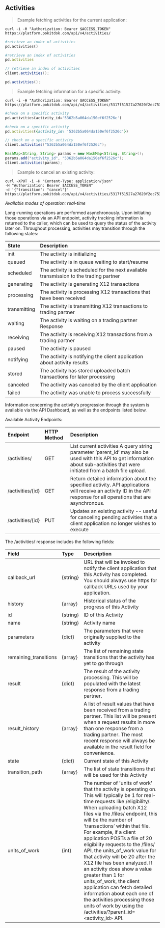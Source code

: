 ## Activities
> Example fetching activities for the current application:

```shell
curl -i -H "Authorization: Bearer $ACCESS_TOKEN" https://platform.pokitdok.com/api/v4/activities/
```

```python
#retrieve an index of activities
pd.activities()
```

```ruby
#retrieve an index of activities
pd.activities
```

```csharp
// retrieve an index of activities
client.activities();
```

```java
pd.activities();
```

> Example fetching information for a specific activity:

```shell
curl -i -H "Authorization: Bearer $ACCESS_TOKEN" https://platform.pokitdok.com/api/v4/activities/5317f51527a27620f2ec7533
```

```python
#check on a specific activity
pd.activities(activity_id='5362b5a064da150ef6f2526c')
```

```ruby
#check on a specific activity
pd.activities({activity_id: '5362b5a064da150ef6f2526c'})
```

```csharp
// check on a specific activity
client.activities("5362b5a064da150ef6f2526c");
```

```java
HashMap<String, String> params = new HashMap<String, String>();
params.add("activity_id", "5362b5a064da150ef6f2526c");
client.activities(params);

```

> Example to cancel an existing activity:

```shell
curl -XPUT -i -H "Content-Type: application/json"
-H "Authorization: Bearer $ACCESS_TOKEN"
-d '{"transition": "cancel"}' https://platform.pokitdok.com/api/v4/activities/5317f51527a27620f2ec7533
```

*Available modes of operation: real-time*

Long-running operations are performed asynchronously. Upon initiating those operations via an API endpoint, activity
tracking information is returned to the caller, which can be used to query the status of the activity later on.
Throughout processing, activities may transition through the following states:

| State        | Description                                                                          |
|:-------------|:-------------------------------------------------------------------------------------|
| init         | The activity is initializing                                                         |
| queued       | The activity is in queue waiting to start/resume                                     |
| scheduled    | The activity is scheduled for the next available transmission to the trading partner |
| generating   | The activity is generating X12 transactions                                          |
| processing   | The activity is processing X12 transactions that have been received                  |
| transmitting | The activity is transmitting X12 transactions to trading partner                     |
| waiting      | The activity is waiting on a trading partner Response                                |
| receiving    | The activity is receiving X12 transactions from a trading partner                    |
| paused       | The activity is paused                                                               |
| notifying    | The activity is notifying the client application about activity results              |
| stored       | The activity has stored uploaded batch transactions for later processing             |
| canceled     | The activity was canceled by the client application                                  |
| failed       | The activity was unable to process successfully                                      |

Information concerning the activity’s progression through the system is available via the API Dashboard, as well as the endpoints listed below.

Available Activity Endpoints:

| Endpoint         | HTTP Method | Description                                                                                                                                                                       |
|:-----------------|:------------|:----------------------------------------------------------------------------------------------------------------------------------------------------------------------------------|
| /activities/     | GET         | List current activities A query string parameter ‘parent_id’ may also be used with this API to get information about sub-activities that were initiated from a batch file upload. |
| /activities/{id} | GET         | Return detailed information about the specified activity. API applications will receive an activity ID in the API response for all operations that are asynchronous.              |
| /activities/{id} | PUT         | Updates an existing activity -- useful for canceling pending activities that a client application no longer wishes to execute                                                     |

The /activities/ response includes the following fields:

| Field                 | Type     | Description                                                                                                                                                                                                                                                                                                                                                                                                                                                                                                                                                                                                                                                                                           |
|:----------------------|:---------|:------------------------------------------------------------------------------------------------------------------------------------------------------------------------------------------------------------------------------------------------------------------------------------------------------------------------------------------------------------------------------------------------------------------------------------------------------------------------------------------------------------------------------------------------------------------------------------------------------------------------------------------------------------------------------------------------------|
| callback_url          | {string} | URL that will be invoked to notify the client application that this Activity has completed. You should always use https for callback URLs used by your application.                                                                                                                                                                                                                                                                                                                                                                                                                                                                                                                                   |
| history               | {array}  | Historical status of the progress of this Activity                                                                                                                                                                                                                                                                                                                                                                                                                                                                                                                                                                                                                                                    |
| id                    | {string} | ID of this Activity                                                                                                                                                                                                                                                                                                                                                                                                                                                                                                                                                                                                                                                                                   |
| name                  | {string} | Activity name                                                                                                                                                                                                                                                                                                                                                                                                                                                                                                                                                                                                                                                                                         |
| parameters            | {dict}   | The parameters that were originally supplied to the activity                                                                                                                                                                                                                                                                                                                                                                                                                                                                                                                                                                                                                                          |
| remaining_transitions | {array}  | The list of remaining state transitions that the activity has yet to go through                                                                                                                                                                                                                                                                                                                                                                                                                                                                                                                                                                                                                       |
| result                | {dict}   | The result of the activity processing.  This will be populated with the latest response from a trading partner.                                                                                                                                                                                                                                                                                                                                                                                                                                                                                                                                                                                       |
| result_history        | {array}  | A list of result values that have been received from a trading partner.  This list will be present when a request results in more than one response from a trading partner.  The most recent response will always be available in the result field for convenience.                                                                                                                                                                                                                                                                                                                                                                                                                                   |
| state                 | {dict}   | Current state of this Activity                                                                                                                                                                                                                                                                                                                                                                                                                                                                                                                                                                                                                                                                        |
| transition_path       | {array}  | The list of state transitions that will be used for this Activity                                                                                                                                                                                                                                                                                                                                                                                                                                                                                                                                                                                                                                     |
| units_of_work         | {int}    | The number of 'units of work' that the activity is operating on. This will typically be 1 for real-time requests like /eligibility/. When uploading batch X12 files via the /files/ endpoint, this will be the number of ‘transactions’ within that file. For example, if a client application POSTs a file of 20 eligibility requests to the /files/ API, the units_of_work value for that activity will be 20 after the X12 file has been analyzed. If an activity does show a value greater than 1 for units_of_work, the client application can fetch detailed information about each one of the activities processing those units of work by using the /activities/?parent_id=<activity_id> API. |

